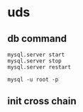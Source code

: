 # uds

## db command
```
mysql.server start 
mysql.server stop
mysql.server restart

mysql -u root -p
```

## init cross chain 
```


```

